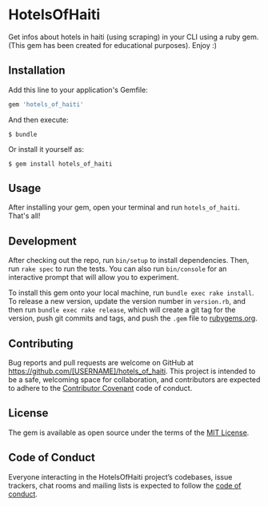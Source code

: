 # HotelsOfHaiti


Get infos about hotels in haiti (using scraping) in your CLI using a ruby gem. (This gem has been created for educational purposes). Enjoy :)

## Installation

Add this line to your application's Gemfile:

```ruby
gem 'hotels_of_haiti'
```

And then execute:

    $ bundle

Or install it yourself as:

    $ gem install hotels_of_haiti

## Usage

After installing your gem, open your terminal and run `hotels_of_haiti`. That's all!

## Development

After checking out the repo, run `bin/setup` to install dependencies. Then, run `rake spec` to run the tests. You can also run `bin/console` for an interactive prompt that will allow you to experiment.

To install this gem onto your local machine, run `bundle exec rake install`. To release a new version, update the version number in `version.rb`, and then run `bundle exec rake release`, which will create a git tag for the version, push git commits and tags, and push the `.gem` file to [rubygems.org](https://rubygems.org).

## Contributing

Bug reports and pull requests are welcome on GitHub at https://github.com/[USERNAME]/hotels_of_haiti. This project is intended to be a safe, welcoming space for collaboration, and contributors are expected to adhere to the [Contributor Covenant](http://contributor-covenant.org) code of conduct.

## License

The gem is available as open source under the terms of the [MIT License](https://opensource.org/licenses/MIT).

## Code of Conduct

Everyone interacting in the HotelsOfHaiti project’s codebases, issue trackers, chat rooms and mailing lists is expected to follow the [code of conduct](https://github.com/[USERNAME]/hotels_of_haiti/blob/master/CODE_OF_CONDUCT.md).
